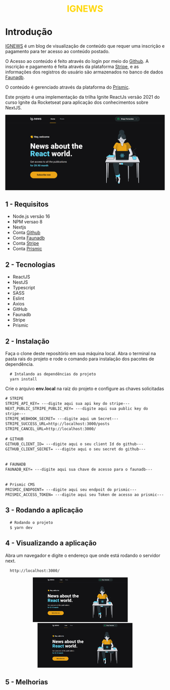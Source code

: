 <h1 style="color: #FFD700" align="center">IGNEWS</h1>

# Introdução

[IGNEWS](https://github.com/marciovz/ignews/) é um blog de visualização de conteúdo que requer uma inscrição e pagamento para ter acesso ao conteúdo postado.

O Acesso ao conteúdo é feito através do login por meio do [Github](https://github.com/).
A inscrição e pagamento é feita através da plataforma [Stripe](https://stripe.com/), e as informações dos registros do usuário são armazenados no banco de dados [Faunadb](https://fauna.com/).

O conteúdo é gerenciado através da plataforma do [Prismic](https://prismic.io/).

Este projeto é uma implementação da trilha Ignite ReactJs versão 2021 do curso Ignite da Rocketseat para aplicação dos conhecimentos sobre NextJS.

<div align="center">
  <img src="https://raw.githubusercontent.com/marciovz/ignews/main/assets/ignews-home.png" width="600" alt="Ignews home" />
</div>

## 1 - Requisitos

- Node.js versão 16
- NPM versao 8
- Nextjs
- Conta [Github](https://github.com/)
- Conta [Faunadb](https://fauna.com/)
- Conta [Stripe](https://stripe.com/)
- Conta [Prismic](https://prismic.io/)

## 2 - Tecnologias

- ReactJS
- NestJS
- Typescript
- SASS
- Eslint
- Axios
- GitHub
- Faunadb
- Stripe
- Prismic

## 2 - Instalação

Faça o clone deste repositório em sua máquina local.
Abra o terminal na pasta rais do projeto e rode o comando para instalação dos pacotes de dependência.

```shell
  # Intalando as dependências do projeto
  yarn install
```

Crie o arquivo <strong>env.local</strong> na raiz do projeto e configure as chaves solicitadas

```
# STRIPE
STRIPE_API_KEY= ---digite aqui sua api key do stripe---
NEXT_PUBLIC_STRIPE_PUBLIC_KEY= ---digite aqui sua public key do stripe---
STRIPE_WEBHOOK_SECRET= ---digite aqui um Secret---
STRIPE_SUCCESS_URL=http://localhost:3000/posts
STRIPE_CANCEL_URL=http://localhost:3000/

# GITHUB
GITHUB_CLIENT_ID= ---digite aqui o seu client Id do github---
GITHUB_CLIENT_SECRET= ---digite aqui o seu secret do github---


# FAUNADB
FAUNADB_KEY= ---digite aqui sua chave de acesso para o faunadb---


# Prismic CMS
PRISMIC_ENDPOINT= ---digite aqui seu endpoit do prismic---
PRISMIC_ACCESS_TOKEN= ---digite aqui seu Token de acesso ao prismic---

```

## 3 - Rodando a aplicação

```shell
  # Rodando o projeto
  $ yarn dev
```

## 4 - Visualizando a aplicação

Abra um navegador e digite o endereço que onde está rodando o servidor next.

```
  http://localhost:3000/
```

<div align="center" >
    <img src="https://raw.githubusercontent.com/marciovz/ignews/main/assets/ignews-home.png" width="300" alt="Ignews home" style="margin-right: 30px" />
    <img display="inline" src="https://raw.githubusercontent.com/marciovz/ignews/main/assets/ignews-home.png" width="300" alt="Ignews home" />
</div>

## 5 - Melhorias
